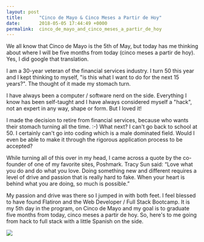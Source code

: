 ```yaml
---
layout: post
title:      "Cinco de Mayo & Cinco Meses a Partir de Hoy"
date:       2018-05-05 17:44:49 +0000
permalink:  cinco_de_mayo_and_cinco_meses_a_partir_de_hoy
---
```




We all know that Cinco de Mayo is the 5th of May, but today has me thinking about where I will be five months from today (cinco meses a partir de hoy).  Yes, I did google that translation.

I am a 30-year veteran of the financial services industry.  I turn 50 this year and I kept thinking to myself, "is this what I want to do for the next 15 years?".   The thought of it made my stomach turn.  

I have always been a computer / software nerd on the side.  Everything I know has been self-taught and I have always considered myself a "hack", not an expert in any way, shape or form.  But I loved it!

I made the decision to retire from financial services, because who wants their stomach turning all the time.  :-)  What next?  I can't go back to school at 50.  I certainly can't go into coding which is a male dominated field.  Would I even be able to make it through the rigorous application process to be accepted?  

While turning all of this over in my head, I came across a quote by the co-founder of one of my favorite sites, Poshmark.  Tracy Sun said:  “Love what you do and do what you love. Doing something new and different requires a level of drive and passion that is really hard to fake. When your heart is behind what you are doing, so much is possible.”

My passion and drive was there so I jumped in with both feet.  I feel blessed to have found Flatiron and the Web Developer / Full Stack Bootcamp.  It is my 5th day in the program, on Cinco de Mayo and my goal is to graduate five months from today, cinco meses a partir de hoy.   So, here's to me going from hack to full stack with a little Spanish on the side.


![](http://www.boostersinabox.com/wp-content/uploads/2018/05/CincoDeMayoComputer-e1525542208640.jpg)










